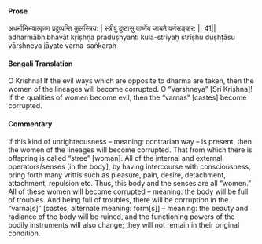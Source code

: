 #### Prose 

अधर्माभिभवात्कृष्ण प्रदुष्यन्ति कुलस्त्रिय: |
स्त्रीषु दुष्टासु वार्ष्णेय जायते वर्णसङ्कर: || 41||
adharmābhibhavāt kṛiṣhṇa praduṣhyanti kula-striyaḥ
strīṣhu duṣhṭāsu vārṣhṇeya jāyate varṇa-saṅkaraḥ

 #### Bengali Translation 

O Krishna! If the evil ways which are opposite to dharma are taken, then the women of the lineages will become corrupted. O “Varshneya” [Sri Krishna]! If the qualities of women become evil, then the “varnas” [castes] become corrupted.

 #### Commentary 

If this kind of unrighteousness – meaning: contrarian way – is present, then the women of the lineages will become corrupted. That from which there is offspring is called “stree” [woman]. All of the internal and external operators/senses [in the body], by having intercourse with consciousness, bring forth many vrittis such as pleasure, pain, desire, detachment, attachment, repulsion etc. Thus, this body and the senses are all “women.” All of these women will become corrupted – meaning: the body will be full of troubles. And being full of troubles, there will be corruption in the “varna[s]” [castes; alternate meaning: form[s]] – meaning: the beauty and radiance of the body will be ruined, and the functioning powers of the bodily instruments will also change; they will not remain in their original condition.